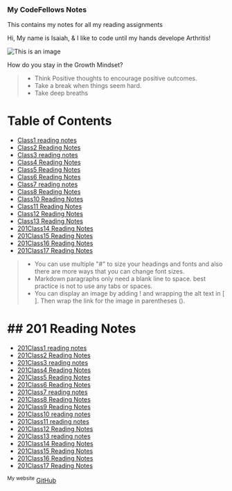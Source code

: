 ### My CodeFellows Notes
This contains my notes for all my reading assignments

Hi, My name is Isaiah, & I like to code until my hands develope Arthritis!

![This is an image](https://scontent-dfw5-1.xx.fbcdn.net/v/t39.30808-6/256588915_110231701472309_4073553894103611591_n.jpg?_nc_cat=111&ccb=1-7&_nc_sid=8bfeb9&_nc_ohc=i2-oE7fIWf8AX-GmjY3&_nc_ht=scontent-dfw5-1.xx&oh=00_AT-93w8U6IzK94MhLawKbqhZRkmecKKScBM_ba3C2v7wMA&oe=63120EFF)



How do you stay in the Growth Mindset?
>- Think Positive thoughts to encourage positive outcomes.
>- Take a break when things seem hard.
>- Take deep breaths

# Table of Contents

- [Class1 reading notes](class1.md)
- [Class2 Reading Notes](class2.md)
- [Class3 reading notes](class3.md)
- [Class4 Reading Notes](class4.md)
- [Class5 Reading Notes](class5.md)
- [Class6 Reading Notes](class6.md)
- [Class7 reading notes](class7.md)
- [Class8 Reading Notes](class8.md)
- [Class10 Reading Notes](class10.md)
- [Class11 Reading Notes](class11.md)
- [Class12 Reading Notes](class12.md)
- [Class13 Reading Notes](class13.md)
- [201Class14 Reading Notes](class14.md)
- [201Class15 Reading Notes](class15.md)
- [201Class16 Reading Notes](class16.md)
- [201Class17 Reading Notes](class17.md)


>- You can use multiple "#" to size your headings and fonts and also there are more ways that you can change font sizes.
>- Markdown paragraphs only need a blank line to space. best practice is not to use any tabs or spaces.
>- You can display an image by adding ! and wrapping the alt text in [ ]. Then wrap the link for the image in parentheses ().



# ## 201 Reading Notes
- [201Class1 reading notes](class1.md)
- [201Class2 Reading Notes](class2.md)
- [201Class3 reading notes](class3.md)
- [201Class4 Reading Notes](class4.md)
- [201Class5 Reading Notes](class5.md)
- [201Class6 Reading Notes](class6.md)
- [201Class7 reading notes](class7.md)
- [201Class8 Reading Notes](class8.md)
- [201Class9 Reading Notes](class9.md)
- [201Class10 reading notes](class10.md)
- [201Class11 reading notes](class11.md)
- [201Class12 Reading Notes](class12.md)
- [201Class13 reading notes](class13.md)
- [201Class14 Reading Notes](class14.md)
- [201Class15 Reading Notes](class15.md)
- [201Class16 Reading Notes](class16.md)
- [201Class17 Reading Notes](class17.md)


<sup>My website</sup> [GitHub](https://codinglean.github.io/reading-notes/)



